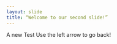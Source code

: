 ```yaml
---
layout: slide
title: “Welcome to our second slide!”
---
```

A new Test
Use the left arrow to go back!
